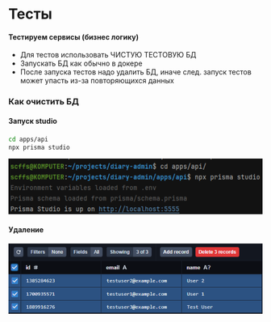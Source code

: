 # Тесты
#### Тестируем сервисы (бизнес логику)
- Для тестов использовать ЧИСТУЮ ТЕСТОВУЮ БД
- Запускать БД как обычно в докере
- После запуска тестов надо удалить БД, иначе след. запуск тестов может упасть из-за повторяющихся данных

### Как очистить БД

#### Запуск studio
```bash
cd apps/api
npx prisma studio
```

![img.png](../images/run-studio.png)

#### Удаление
![img.png](../images/remove-data-from-db.png)
